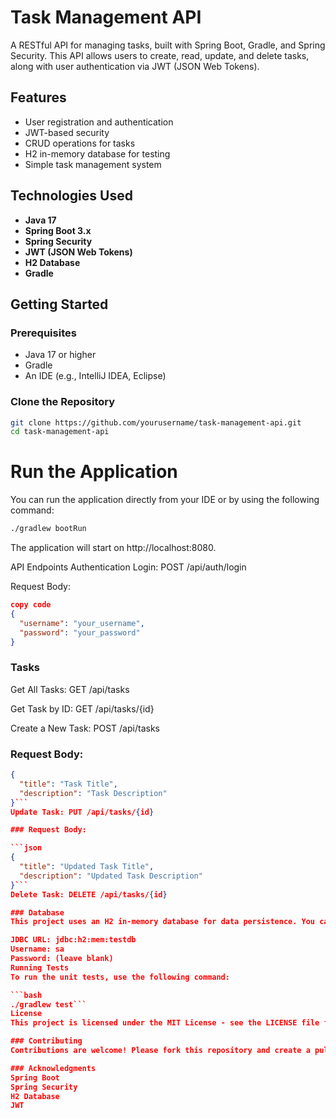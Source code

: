# Task Management API

A RESTful API for managing tasks, built with Spring Boot, Gradle, and Spring Security. This API allows users to create, read, update, and delete tasks, along with user authentication via JWT (JSON Web Tokens).

## Features

- User registration and authentication
- JWT-based security
- CRUD operations for tasks
- H2 in-memory database for testing
- Simple task management system

## Technologies Used

- **Java 17**
- **Spring Boot 3.x**
- **Spring Security**
- **JWT (JSON Web Tokens)**
- **H2 Database**
- **Gradle**

## Getting Started

### Prerequisites

- Java 17 or higher
- Gradle
- An IDE (e.g., IntelliJ IDEA, Eclipse)

### Clone the Repository

```bash
git clone https://github.com/yourusername/task-management-api.git
cd task-management-api
```

# Run the Application

You can run the application directly from your IDE or by using the following command:

```bash
./gradlew bootRun
```

The application will start on http://localhost:8080.

API Endpoints
Authentication
Login: POST /api/auth/login

Request Body:
```json
copy code
{
  "username": "your_username",
  "password": "your_password"
}
```

### Tasks
Get All Tasks: GET /api/tasks

Get Task by ID: GET /api/tasks/{id}

Create a New Task: POST /api/tasks

### Request Body:

```json
{
  "title": "Task Title",
  "description": "Task Description"
}```
Update Task: PUT /api/tasks/{id}

### Request Body:

```json
{
  "title": "Updated Task Title",
  "description": "Updated Task Description"
}```
Delete Task: DELETE /api/tasks/{id}

### Database
This project uses an H2 in-memory database for data persistence. You can access the H2 console at http://localhost:8080/h2-console with the following credentials:

JDBC URL: jdbc:h2:mem:testdb
Username: sa
Password: (leave blank)
Running Tests
To run the unit tests, use the following command:

```bash
./gradlew test```
License
This project is licensed under the MIT License - see the LICENSE file for details.

### Contributing
Contributions are welcome! Please fork this repository and create a pull request for any features, improvements, or bug fixes.

### Acknowledgments
Spring Boot
Spring Security
H2 Database
JWT
